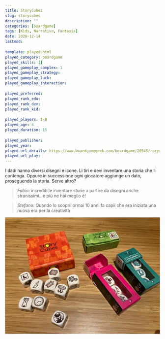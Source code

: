 ```yaml
---
title: StoryCubes
slug: storycubes
description: ""
categories: [boardgame]
tags: [Kids, Narrativo, Fantasia]
date: 2020-12-14
lastmod: 

template: played.html
played_category: boardgame
played_skills: []
played_gameplay_complex: 1
played_gameplay_strategy: 
played_gameplay_luck: 
played_gameplay_interaction: 

played_preferred: 
played_rank_edu: 
played_rank_dev: 
played_rank_kid: 

played_players: 1-8
played_age: 4
played_duration: 15

played_publisher: 
played_year: 
played_url_details: https://www.boardgamegeek.com/boardgame/20545/rorys-story-cubes
played_url_play: 
---
```


I dadi hanno diversi disegni e icone. Li tiri e devi inventare una storia che li contenga.
Oppure in successione ogni giocatore aggiunge un dato, proseguendo la storia.
Serve altro?

> *Fabio:*
> incredibile inventare storie a partire da disegni anche stranissimi.. e più ne hai meglio è!

> *Stefano:*
> Quando lo scoprii ormai 10 anni fa capii che era iniziata una nuova era per la creatività

![](./img/story_cubes.webp)

